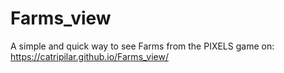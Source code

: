 # Farms_view
A simple and quick way to see Farms from the PIXELS game on:
https://catripilar.github.io/Farms_view/

